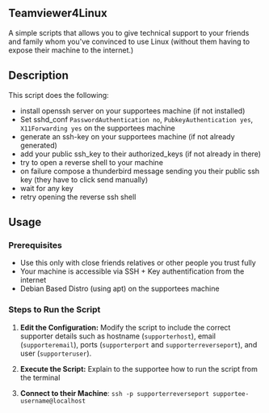 Teamviewer4Linux
-----
A simple scripts that allows you to give technical support to your friends and family whom you've convinced to use Linux (without them having to expose their machine to the internet.)

Description
-----

This script does the following:
 - install openssh server on your supportees machine (if not installed)
 - Set sshd_conf `PasswordAuthentication no`, `PubkeyAuthentication yes`, `X11Forwarding yes` on the supportees machine
 - generate an ssh-key on your supportees machine (if not already generated)
 - add your public ssh_key to their authorized_keys (if not already in there)
 - try to open a reverse shell to your machine
 - on failure compose a thunderbird message sending you their public ssh key (they have to click send manually)
 - wait for any key
 - retry opening the reverse ssh shell

Usage
-----

### Prerequisites

-   Use this only with close friends relatives or other people you trust fully
-   Your machine is accessible via SSH + Key authentification from the internet
-   Debian Based Distro (using apt) on the supportees machine

### Steps to Run the Script

1.  **Edit the Configuration:** Modify the script to include the correct supporter details such as hostname (`supporterhost`), email (`supporteremail`), ports (`supporterport` and `supporterreverseport`), and user (`supporteruser`).

2.  **Execute the Script:** Explain to the supportee how to run the script from the terminal

3.  **Connect to their Machine**: `ssh -p supporterreverseport supportee-username@localhost`
